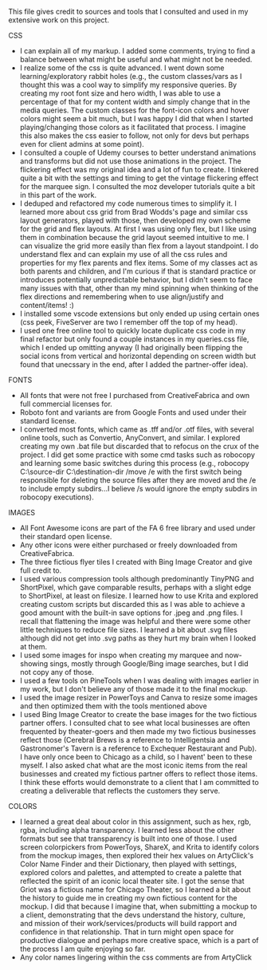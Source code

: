 This file gives credit to sources and tools that I consulted and used in my extensive work on this project. 

CSS
  - I can explain all of my markup. I added some comments, trying to find a balance between what might be useful and what might not be needed.
  - I realize some of the css is quite advanced. I went down some learning/exploratory rabbit holes (e.g., the custom classes/vars as I thought this was a cool way to simplify my responsive queries. By creating my root font size and hero width, I was able to use a percentage of that for my content width and simply change that in the media queries. The custom classes for the font-icon colors and hover colors might seem a bit much, but I was happy I did that when I started playing/changing those colors as it facilitated that process. I imagine this also makes the css easier to follow, not only for devs but perhaps even for client admins at some point).
  - I consulted a couple of Udemy courses to better understand animations and transforms but did not use those animations in the project. The flickering effect was my original idea and a lot of fun to create. I tinkered quite a bit with the settings and timing to get the vintage flickering effect for the marquee sign. I consulted the moz developer tutorials quite a bit in this part of the work.
  - I deduped and refactored my code numerous times to simplify it. I learned more about css grid from Brad Wodds's page and similar css layout generators, played with those, then developed my own scheme for the grid and flex layouts. At first I was using only flex, but I like using them in combination because the grid layout seemed intuitive to me. I can visualize the grid more easily than flex from a layout standpoint. I do understand flex and can explain my use of all the css rules and properties for my flex parents and flex items. Some of my classes act as both parents and children, and I'm curious if that is standard practice or introduces potentially unpredictable behavior, but I didn't seem to face many issues with that, other than my mind spinning when thinking of the flex directions and remembering when to use align/justify and content/items! :)
  - I installed some vscode extensions but only ended up using certain ones (css peek, FiveServer are two I remember off the top of my head).
  - I used one free online tool to quickly locate duplicate css code in my final refactor but only found a couple instances in my queries.css file, which I ended up omitting anyway (I had originally been flipping the social icons from vertical and horizontal depending on screen width but found that unecssary in the end, after I added the partner-offer idea). 

FONTS
  - All fonts that were not free I purchased from CreativeFabrica and own full commercial  licenses for. 
  - Roboto font and variants are from Google Fonts and used under their standard license. 
  - I converted most fonts, which came as .tff and/or .otf files, with several online tools, such as Convertio, AnyConvert, and similar. I explored creating my own .bat file but discarded that to refocus on the crux of the project. I did get some practice with some cmd tasks such as robocopy and learning some basic switches during this process (e.g., robocopy C:\source-dir C:\destination-dir /move /e with the first switch being responsible for deleting the source files after they are moved and the /e to include empty subdirs...I believe /s would ignore the empty subdirs in robocopy executions).

IMAGES
  - All Font Awesome icons are part of the FA 6 free library and used under their standard open license.
  - Any other icons were either purchased or freely downloaded from CreativeFabrica. 
  - The three fictious flyer tiles I created with Bing Image Creator and give full credit to. 
  - I used various compression tools although predominantly TinyPNG and ShortPixel, which gave comparable results, perhaps with a slight edge to ShortPixel, at least on filesize. I learned how to use Krita and explored creating custom scripts but discarded this as I was able to achieve a good amount with the built-in save options for .jpeg and .png files. I recall that flattening the image was helpful and there were some other little techniques to reduce file sizes. I learned a bit about .svg files although did not get into .svg paths as they hurt my brain when I looked at them. 
  - I used some images for inspo when creating my marquee and now-showing sings, mostly through Google/Bing image searches, but I did not copy any of those.
  - I used a few tools on PineTools when I was dealing with images earlier in my work, but I don't believe any of those made it to the final mockup.
  - I used the image resizer in PowerToys and Canva to resize some images and then optimized them with the tools mentioned above
  - I used Bing Image Creator to create the base images for the two fictious partner offers. I consulted chat to see what local businesses are often frequented by theater-goers and then made my two fictious businesses reflect those (Cerebral Brews is a reference to Intelligentsia and Gastronomer's Tavern is a reference to Exchequer Restaurant and Pub). I have only once been to Chicago as a child, so I havent' been to these myself. I also asked chat what are the most iconic items from the real businesses and created my fictious partner offers to reflect those items. I think these efforts would demonstrate to a client that I am committed to creating a deliverable that reflects the customers they serve. 

COLORS
  - I learned a great deal about color in this assignment, such as hex, rgb, rgba, including alpha transparency. I learned less about the other formats but see that transparency is built into one of those. I used screen colorpickers from PowerToys, ShareX, and Krita to identify colors from the mockup images, then explored their hex values on ArtyClick's Color Name Finder and their Dictionary, then played with settings, explored colors and palettes, and attempted to create a palette that reflected the spirit of an iconic local theater site. I got the sense that Griot was a fictious name for Chicago Theater, so I learned a bit about the history to guide me in creating my own fictious content for the mockup. I did that because I imagine that, when submitting a mockup to a client, demonstrating that the devs understand the history, culture, and mission of their work/services/products will build rapport and confidence in that relationship. That in turn might open space for productive dialogue and perhaps more creative space, which is a part of the process I am quite enjoying so far.
  - Any color names lingering within the css comments are from ArtyClick


              
